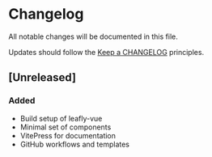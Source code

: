 # Changelog

All notable changes will be documented in this file.

Updates should follow the [Keep a CHANGELOG](http://keepachangelog.com/) principles.

## [Unreleased]

### Added
- Build setup of leafly-vue
- Minimal set of components
- VitePress for documentation
- GitHub workflows and templates
